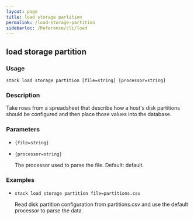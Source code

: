 ```yaml
---
layout: page
title: load storage partition
permalink: /load-storage-partition
sidebarloc: /Reference/cli/load
---
```


## load storage partition

### Usage

`stack load storage partition [file=string] [processor=string]`

### Description

Take rows from a spreadsheet that describe how a host's disk partitions
	should be configured and then place those values into the database.

### Parameters
* `{file=string}`
* `{processor=string}`

   The processor used to parse the file.
	Default: default.

### Examples

* `stack load storage partition file=partitions.csv`

   Read disk partition configuration from partitions.csv and use the
	default processor to parse the data.



